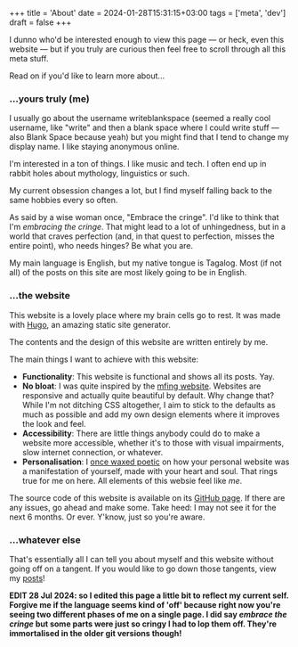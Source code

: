 +++
title = 'About'
date = 2024-01-28T15:31:15+03:00
tags = ['meta', 'dev']
draft = false
+++

I dunno who'd be interested enough to view this page — or heck, even this website — but if you truly are curious then feel free to scroll through all this meta stuff. 

Read on if you'd like to learn more about...

### ...yours truly (me)

I usually go about the username writeblankspace (seemed a really cool username, like "write" and then a blank space where I could write stuff — also Blank Space because yeah) but you might find that I tend to change my display name. I like staying anonymous online.

I'm interested in a ton of things. I like music and tech. I often end up in rabbit holes about mythology, linguistics or such. 

My current obsession changes a lot, but I find myself falling back to the same hobbies every so often.

As said by a wise woman once, "Embrace the cringe". I'd like to think that I'm *embracing the cringe*. That might lead to a lot of unhingedness, but in a world that craves perfection (and, in that quest to perfection, misses the entire point), who needs hinges? Be what you are.

My main language is English, but my native tongue is Tagalog. Most (if not all) of the posts on this site are most likely going to be in English.

### ...the website

This website is a lovely place where my brain cells go to rest. It was made with [Hugo](https://gohugo.io), an amazing static site generator.

The contents and the design of this website are written entirely by me.

The main things I want to achieve with this website:

- **Functionality**: This website is functional and shows all its posts. Yay.
- **No bloat**: I was quite inspired by the [mfing website](https://motherfuckingwebsite.com/). Websites are responsive and actually quite beautiful by default. Why change that? While I'm not ditching CSS altogether, I aim to stick to the defaults as much as possible and add my own design elements where it improves the look and feel.
- **Accessibility**: There are little things anybody could do to make a website more accessible, whether it's to those with visual impairments, slow internet connection, or whatever.
- **Personalisation**: I [once waxed poetic](../why-i-made-a-website) on how your personal website was a manifestation of yourself, made with your heart and soul. That rings true for me on here. All elements of this websie feel like *me*.

The source code of this website is available on its [GitHub page](https://github.com/writeblankspace/theblankspace). If there are any issues, go ahead and make some. Take heed: I may not see it for the next 6 months. Or ever. Y'know, just so you're aware. 

### ...whatever else

That's essentially all I can tell you about myself and this website without going off on a tangent. If you would like to go down those tangents, view my [posts](/posts/)!

**EDIT 28 Jul 2024: so I edited this page a little bit to reflect my current self. Forgive me if the language seems kind of 'off' because right now you're seeing two different phases of me on a single page. I did say *embrace the cringe* but some parts were just so cringy I had to lop them off. They're immortalised in the older git versions though!**
